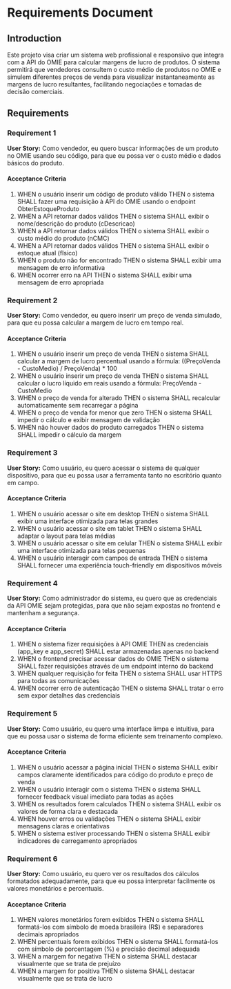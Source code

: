 # Requirements Document

## Introduction

Este projeto visa criar um sistema web profissional e responsivo que integra com a API do OMIE para calcular margens de lucro de produtos. O sistema permitirá que vendedores consultem o custo médio de produtos no OMIE e simulem diferentes preços de venda para visualizar instantaneamente as margens de lucro resultantes, facilitando negociações e tomadas de decisão comerciais.

## Requirements

### Requirement 1

**User Story:** Como vendedor, eu quero buscar informações de um produto no OMIE usando seu código, para que eu possa ver o custo médio e dados básicos do produto.

#### Acceptance Criteria

1. WHEN o usuário inserir um código de produto válido THEN o sistema SHALL fazer uma requisição à API do OMIE usando o endpoint ObterEstoqueProduto
2. WHEN a API retornar dados válidos THEN o sistema SHALL exibir o nome/descrição do produto (cDescricao)
3. WHEN a API retornar dados válidos THEN o sistema SHALL exibir o custo médio do produto (nCMC)
4. WHEN a API retornar dados válidos THEN o sistema SHALL exibir o estoque atual (fIsico)
5. WHEN o produto não for encontrado THEN o sistema SHALL exibir uma mensagem de erro informativa
6. WHEN ocorrer erro na API THEN o sistema SHALL exibir uma mensagem de erro apropriada

### Requirement 2

**User Story:** Como vendedor, eu quero inserir um preço de venda simulado, para que eu possa calcular a margem de lucro em tempo real.

#### Acceptance Criteria

1. WHEN o usuário inserir um preço de venda THEN o sistema SHALL calcular a margem de lucro percentual usando a fórmula: ((PreçoVenda - CustoMedio) / PreçoVenda) * 100
2. WHEN o usuário inserir um preço de venda THEN o sistema SHALL calcular o lucro líquido em reais usando a fórmula: PreçoVenda - CustoMedio
3. WHEN o preço de venda for alterado THEN o sistema SHALL recalcular automaticamente sem recarregar a página
4. WHEN o preço de venda for menor que zero THEN o sistema SHALL impedir o cálculo e exibir mensagem de validação
5. WHEN não houver dados do produto carregados THEN o sistema SHALL impedir o cálculo da margem

### Requirement 3

**User Story:** Como usuário, eu quero acessar o sistema de qualquer dispositivo, para que eu possa usar a ferramenta tanto no escritório quanto em campo.

#### Acceptance Criteria

1. WHEN o usuário acessar o site em desktop THEN o sistema SHALL exibir uma interface otimizada para telas grandes
2. WHEN o usuário acessar o site em tablet THEN o sistema SHALL adaptar o layout para telas médias
3. WHEN o usuário acessar o site em celular THEN o sistema SHALL exibir uma interface otimizada para telas pequenas
4. WHEN o usuário interagir com campos de entrada THEN o sistema SHALL fornecer uma experiência touch-friendly em dispositivos móveis

### Requirement 4

**User Story:** Como administrador do sistema, eu quero que as credenciais da API OMIE sejam protegidas, para que não sejam expostas no frontend e mantenham a segurança.

#### Acceptance Criteria

1. WHEN o sistema fizer requisições à API OMIE THEN as credenciais (app_key e app_secret) SHALL estar armazenadas apenas no backend
2. WHEN o frontend precisar acessar dados do OMIE THEN o sistema SHALL fazer requisições através de um endpoint interno do backend
3. WHEN qualquer requisição for feita THEN o sistema SHALL usar HTTPS para todas as comunicações
4. WHEN ocorrer erro de autenticação THEN o sistema SHALL tratar o erro sem expor detalhes das credenciais

### Requirement 5

**User Story:** Como usuário, eu quero uma interface limpa e intuitiva, para que eu possa usar o sistema de forma eficiente sem treinamento complexo.

#### Acceptance Criteria

1. WHEN o usuário acessar a página inicial THEN o sistema SHALL exibir campos claramente identificados para código do produto e preço de venda
2. WHEN o usuário interagir com o sistema THEN o sistema SHALL fornecer feedback visual imediato para todas as ações
3. WHEN os resultados forem calculados THEN o sistema SHALL exibir os valores de forma clara e destacada
4. WHEN houver erros ou validações THEN o sistema SHALL exibir mensagens claras e orientativas
5. WHEN o sistema estiver processando THEN o sistema SHALL exibir indicadores de carregamento apropriados

### Requirement 6

**User Story:** Como usuário, eu quero ver os resultados dos cálculos formatados adequadamente, para que eu possa interpretar facilmente os valores monetários e percentuais.

#### Acceptance Criteria

1. WHEN valores monetários forem exibidos THEN o sistema SHALL formatá-los com símbolo de moeda brasileira (R$) e separadores decimais apropriados
2. WHEN percentuais forem exibidos THEN o sistema SHALL formatá-los com símbolo de porcentagem (%) e precisão decimal adequada
3. WHEN a margem for negativa THEN o sistema SHALL destacar visualmente que se trata de prejuízo
4. WHEN a margem for positiva THEN o sistema SHALL destacar visualmente que se trata de lucro